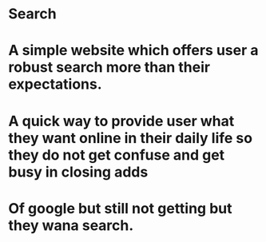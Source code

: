 # Search

# A simple website which offers user a robust search more than their expectations.

# A quick way to provide user what they want online in their daily life so they do not get confuse and get busy in closing adds

# Of google but still not getting but they wana search.
